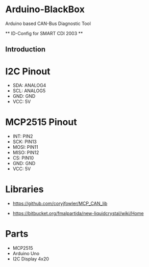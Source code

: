 # Arduino-BlackBox
Arduino based CAN-Bus Diagnostic Tool

** ID-Config for SMART CDI 2003 **

## Introduction

# I2C Pinout

* SDA: ANALOG4
* SCL: ANALOG5
* GND: GND
* VCC: 5V

# MCP2515 Pinout

* INT: PIN2
* SCK: PIN13
* MOSI: PIN11
* MISO: PIN12
* CS: PIN10
* GND: GND
* VCC: 5V

# Libraries

* https://github.com/coryjfowler/MCP_CAN_lib

* https://bitbucket.org/fmalpartida/new-liquidcrystal/wiki/Home

# Parts

* MCP2515
* Arduino Uno
* I2C Display 4x20